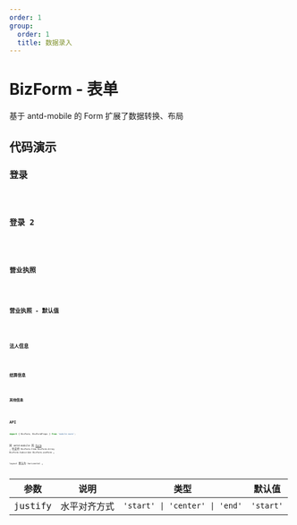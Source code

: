 ```yaml
---
order: 1
group:
  order: 1
  title: 数据录入
---
```


# BizForm - 表单

基于 antd-mobile 的 Form 扩展了数据转换、布局

## 代码演示

### 登录

<code src='./demos/form-login.tsx' />

### 登录 2

<code src='./demos/form-login2.tsx' />

### 营业执照

<code src='./demos/form-license.tsx' />

### 营业执照 - 默认值

<code src='./demos/form-license-default.tsx' />

### 法人信息

<code src='./demos/form-legal.tsx' />

### 结算信息

<code src='./demos/form-settlement.tsx' />

### 其他信息

<code src='./demos/form-other.tsx' />

## API

```typescript
import { BizForm, BizFormProps } from 'mobile-more';
```

同 antd-mobile 的 [Form] ，也支持 `BizForm.Item` `BizForm.Array` `BizForm.Subscribe` `BizForm.useForm` 。

`layout` 默认为 `horizontal` 。

| 参数    | 说明         | 类型                           | 默认值    |
| ------- | ------------ | ------------------------------ | --------- |
| justify | 水平对齐方式 | `'start' \| 'center' \| 'end'` | `'start'` |

[form]: https://mobile.ant.design/zh/components/form#form
